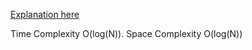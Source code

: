 [Explanation here](https://leetcode.com/articles/non-negative-integers-without-consecutive-ones/)


Time Complexity O(log(N)). Space Complexity O(log(N))